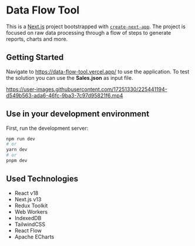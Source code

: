 # Data Flow Tool

This is a [Next.js](https://nextjs.org/) project bootstrapped with [`create-next-app`](https://github.com/vercel/next.js/tree/canary/packages/create-next-app). The project is focused on raw data processing through a flow of steps to generate reports, charts and more.

## Getting Started

Navigate to https://data-flow-tool.vercel.app/ to use the application. To test the solution you can use the **Sales.json** as input file.

https://user-images.githubusercontent.com/17251330/225441194-d549b563-ada6-46fc-9ba3-7c97d95821f6.mp4

## Use in your development environment

First, run the development server:

```bash
npm run dev
# or
yarn dev
# or
pnpm dev
```

## Used Technologies

- React v18
- Next.js v13
- Redux Toolkit
- Web Workers
- IndexedDB
- TailwindCSS
- React Flow
- Apache ECharts


